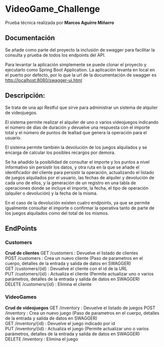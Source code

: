 # VideoGame_Challenge
Prueba técnica realizada por **Marcos Aguirre Miñarro** 

## Documentación
Se añade como parte del proyecto la inclusión de swagger para facilitar la consulta y prueba de todos los endpoints del API.

Para levantar la aplicación simplemente se puede clonar el proyecto y ejecutarlo como Spring Boot Application. La aplicación levanta en local en el puerto por defecto, por lo que la url de la documentación de swagger es <a href="http://localhost:8080/swagger-ui.html" target="_blank">http://localhost:8080/swagger-ui.html</a>



## Descripción: 
Se trata de una api Restful que sirve para administrar un sistema de alquiler de videojuegos.

El sistema permite realizar el alquiler de uno o varios videojuegos indicando el número de días de duración y devuelve una respuesta con el importe total y el número de puntos de lealtad que genera la operación para el usuario.

El sistema permite también la devolución de los juegos alquilados y se encarga de calcular los posibles recargos por demora.

Se ha añadido la posibilidad de consultar el importe y los puntos a nivel informativo sin persistir los datos, y otra ruta en la que se añade el identificador del cliente para persistir la operación, actualizando el listado de juegos alquilados por el usuario, las fechas de alquiler y devolución de cada uno de ellos, y la generación de un registro en una tabla de operaciones donde se incluye el importe, la fecha, el tipo de operación (alquiler o devolución) y la fecha de la misma.

En el caso de la devolución existen cuatro endpoints, ya que se permite igualmente consultar el importe o confirmar la operativa tanto de parte de los juegos alquilados como del total de los mismos. 

## EndPoints

### Customers
**Crud de clientes**
GET /customers : Devuelve el listado de clientes<br>
POST /customers : Crea un nuevo cliente (Paso de parametros en el cuerpo, detalles de la entrada y salida de datos en SWAGGER)<br>
GET /customers/{id} : Devuelve el cliente con el id de la URL<br>
PUT /customers/{id} : Actualiza el cliente (Permite actualizar uno o varios parámetros, detalles de la entrada y salida de datos en SWAGGER)<br>
DELETE /customers/{id} : Elimina el cliente<br>

### VideoGames
**Crud de videojuegos**
GET /inventory : Devuelve el listado de juegos
POST /inventory : Crea un nuevo juego (Paso de parametros en el cuerpo, detalles de la entrada y salida de datos en SWAGGER)<br>
GET /inventory/{id} : Devuelve el juego indicado por id <br>
PUT /inventory/{id} : Actualiza el juego (Permite actualizar uno o varios parámetros, detalles de la entrada y salida de datos en SWAGGER)<br>
DELETE /inventory : Elimina el juego <br>

###

